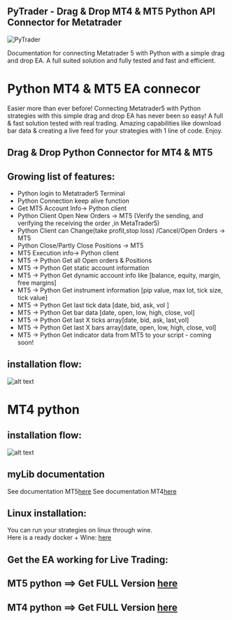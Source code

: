 ## PyTrader  - Drag & Drop MT4 & MT5  Python API Connector for Metatrader
![PyTrader](https://github.com/TheSnowGuru/PyTrader-python-mt5-trading-api-connector/blob/master/PyTrader-icon-small.png)

Documentation for connecting Metatrader 5 with Python with a simple drag and drop EA.
A full suited solution and fully tested and fast and efficient. 

# Python MT4 & MT5 EA connecor
Easier more than ever before!
Connecting Metatrader5 with Python strategies with this simple drag and drop EA has never been so easy!
A full & fast solution tested with real trading.
Amazing capabilities like download bar data & creating a live feed for your strategies with 1 line of code. 
Enjoy.

## Drag & Drop Python Connector for MT4 & MT5 
## Growing list of features:
* Python login to Metatrader5 Terminal
* Python Connection keep alive function
* Get MT5 Account Info→ Python client
* Python Client Open New Orders → MT5
 (Verify the sending, and verifying the receiving the order ,in MetaTrader5)
* Python Client can Change(take profit,stop loss) /Cancel/Open Orders → MT5
* Python Close/Partly Close Positions → MT5
* MT5 Execution info→ Python client
* MT5 → Python Get all Open orders & Positions
* MT5 → Python Get static account information
* MT5 → Python Get dynamic account info like [balance, equity, margin, free margins]
* MT5 → Python Get instrument information [pip value, max lot, tick size, tick value]
* MT5 → Python Get last tick data [date, bid, ask, vol ]
* MT5 → Python Get bar data [date, open, low, high, close, vol]
* MT5 → Python Get last X ticks array[date, bid, ask, last,vol]
* MT5 → Python Get last X bars array[date, open, low, high, close, vol]
* MT5 → Python Get indicator data from MT5 to your script - coming soon!

## installation flow:
![alt text](https://github.com/TheSnowGuru/PyTrader-python-mt5-trading-api-connector/blob/master/Pytrader_API_installation_MT5.png  "Installation flow")

# MT4 python 
## installation flow:
![alt text](https://github.com/TheSnowGuru/PyTrader-python-mt5-trading-api-connector/blob/master/Pytrader_API_installation_MT4.png  "Installation flow")

## myLib documentation
See documentation  MT5[here](https://github.com/TheSnowGuru/PyTrader-python-mt4-mt5-trading-api-connector-drag-n-drop/blob/master/Pytrader_API%20for%20MT5.pdf)
See documentation  MT4[here](https://github.com/TheSnowGuru/PyTrader-python-mt4-mt5-trading-api-connector-drag-n-drop/blob/master/Pytrader_API%20for%20MT4.pdf)

## Linux installation: 
You can run your strategies on linux through wine.    
Here is a ready docker + Wine:   [here](https://hub.docker.com/r/scottyhardy/docker-wine/)  

## Get the EA working for Live Trading:
## MT5 python ==> Get FULL Version [here](https://www.mql5.com/en/market/product/58259)
## MT4 python ==> Get FULL Version [here](https://www.mql5.com/en/market/product/58254)




